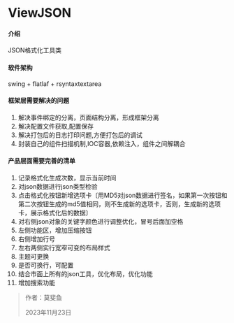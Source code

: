 # ViewJSON
#### 介绍
JSON格式化工具类

#### 软件架构
swing + flatlaf + rsyntaxtextarea

#### 框架层需要解决的问题
1. 解决事件绑定的分离，页面结构分离，形成框架分离
2. 解决配置文件获取,配置保存
3. 解决打包后的日志打印问题,方便打包后的调试
4. 封装自己的组件扫描机制,IOC容器,依赖注入，组件之间解耦合
   
#### 产品层面需要完善的清单
1. 记录格式化生成次数，显示当前时间
2. 对json数据进行json类型检验
3. 点击格式化按钮新增选项卡〔用MD5对json数据进行签名，如果第一次按钮和第二次按钮生成的md5值相同，则不生成新的选项卡，否则，生成新的选项卡，展示格式化后的数据〕
4. 对右侧json对象的关键字颜色进行调整优化，冒号后面加空格
5. 左侧功能区，增加压缩按钮
6. 右侧增加行号
7. 左右两侧实行宽窄可变的布局样式
8. 主题可更换
9. 是否可换行，可配置
10. 结合市面上所有的json工具，优化布局，优化功能
11. 增加搜索功能

>作者：莫斐鱼
> 
>2023年11月23日
